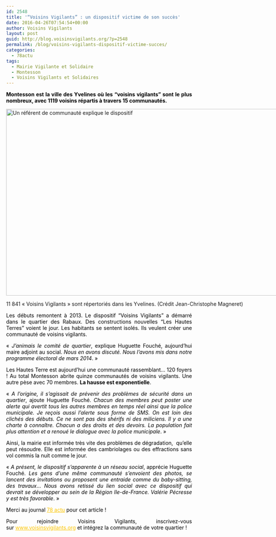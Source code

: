 ```yaml
---
id: 2548
title: '“Voisins Vigilants” : un dispositif victime de son succès'
date: 2016-04-26T07:54:54+00:00
author: Voisins Vigilants
layout: post
guid: http://blog.voisinsvigilants.org/?p=2548
permalink: /blog/voisins-vigilants-dispositif-victime-succes/
categories:
  - 78actu
tags:
  - Mairie Vigilante et Solidaire
  - Montesson
  - Voisins Vigilants et Solidaires
---
```

<p class="bigger mts mbs" style="color: #29292b; text-align: justify;" data-role="chapo">
  <span style="color: #000000;"><strong>Montesson est la ville des Yvelines où les “voisins vigilants” sont le plus nombreux, avec </strong><strong>1119 voisins répartis à travers 15 communautés.</strong></span>
</p>

<div id="attachment_2549" style="width: 809px" class="wp-caption aligncenter">
  <a href="./../../images/2016/04/Voisins-vigilants-630x0.jpg"><img class="wp-image-2549" src="./../../images/2016/04/Voisins-vigilants-630x0.jpg" alt="Un référent de communauté explique le dispositif" width="799" height="505" /></a>  
     
  <p class="wp-caption-text">
    11 841 &laquo;&nbsp;Voisins Vigilants&nbsp;&raquo; sont répertoriés dans les Yvelines. (Crédit Jean-Christophe Magneret)
  </p>
</div>

<p class="bigger mts mbs" style="text-align: justify;" data-role="chapo">
  <span style="color: #000000;">Les débuts remontent à 2013. Le dispositif “Voisins Vigilants” a démarré dans le quartier des Rabaux. Des constructions nouvelles “Les Hautes Terres” voient le jour. Les habitants se sentent isolés. Ils veulent créer une communauté de voisins vigilants.</span>
</p>

<p class="bigger mts mbs" style="text-align: justify;" data-role="chapo">
  <span style="color: #000000;">« <em>J’animais le comité de quartier</em>, explique Huguette Fouché, aujourd’hui maire adjoint au social. <em>Nous en avons discuté. Nous l’avons mis dans notre programme électoral de mars 2014</em>. »</span>
</p>

<p class="bigger mts mbs" style="text-align: justify;" data-role="chapo">
  <span style="color: #000000;">Les Hautes Terre est aujourd’hui une communauté rassemblant… 120 foyers ! Au total Montesson abrite quinze communautés de voisins vigilants. Une autre pèse avec 70 membres. <strong>La hausse est exponentielle</strong>.</span>
</p>

<p class="bigger mts mbs" style="text-align: justify;" data-role="chapo">
  <span style="color: #000000;">« <em>A l’origine, il s’agissait de prévenir des problèmes de sécurité dans un quartier</em>, ajoute Huguette Fouché. <em>Chacun des membres peut poster une alerte qui avertit tous les autres membres en temps réel ainsi que la police municipale. Je reçois aussi l’alerte sous forme de SMS. On est loin des clichés des débuts. Ce ne sont pas des shérifs ni des miliciens. Il y a une charte à connaître. Chacun a des droits et des devoirs. La population fait plus attention et a renoué le dialogue avec la police municipale</em>. »</span>
</p>

<p class="bigger mts mbs" style="text-align: justify;" data-role="chapo">
  <span style="color: #000000;">Ainsi, la mairie est informée très vite des problèmes de dégradation,  qu’elle peut résoudre. Elle est informée des cambriolages ou des effractions sans vol commis la nuit comme le jour.</span>
</p>

<p class="bigger mts mbs" style="text-align: justify;" data-role="chapo">
  <span style="color: #000000;">« <em>A présent, le dispositif s’apparente à un réseau social</em>, apprécie Huguette Fouché. <em>Les gens d’une même communauté s’envoient des photos, se lancent des invitations ou proposent une entraide comme du baby-sitting, des travaux</em>… <em>Nous avons retissé du lien social avec ce dispositif qui devrait se développer au sein de la Région Ile-de-France. Valérie Pécresse y est très favorable</em>. »</span>
</p>

<p style="color: #000000; text-align: justify;">
  Merci au journal <a style="font-weight: inherit; font-style: inherit; color: #fbc400;" href="http://www.78actu.fr/voisins-vigilants-un-dispositif-victime-de-son-succes_34167/">78 actu</a> pour cet article !
</p>

<p style="color: #000000; text-align: justify;">
  Pour rejoindre Voisins Vigilants, inscrivez-vous sur <a style="font-weight: inherit; font-style: inherit; color: #fbc400;" href="http://www.voisinsvigilants.org/">www.voisinsvigilants.org</a> et intégrez la communauté de votre quartier !
</p>

<p class="bigger mts mbs" style="color: #29292b; text-align: justify;" data-role="chapo">
